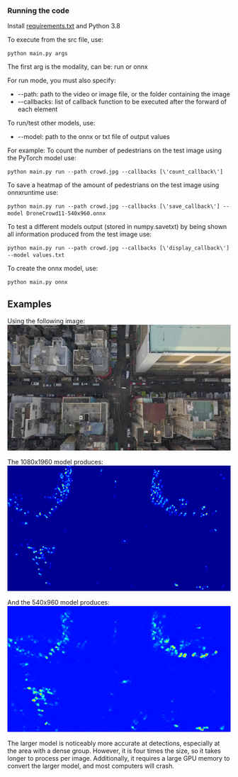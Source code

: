 ### Running the code

Install [requirements.txt](requirements.txt) and Python 3.8

To execute from the src file, use:
  
    python main.py args
    
The first arg is the modality, can be: run or onnx

For run mode, you must also specify:

<ul>
<li>--path: path to the video or image file, or the folder containing the image</li>
<li>--callbacks: list of callback function to be executed after the forward of each element</li>
</ul>

To run/test other models, use:

<ul>
<li>--model: path to the onnx or txt file of output values
</ul>

For example:
To count the number of pedestrians on the test image using the PyTorch model use:

    python main.py run --path crowd.jpg --callbacks [\'count_callback\']
    
To save a heatmap of the amount of pedestrians on the test image using onnxruntime use:
    
    python main.py run --path crowd.jpg --callbacks [\'save_callback\'] --model DroneCrowd11-540x960.onnx
    
To test a different models output (stored in numpy.savetxt) by being shown all information produced from the test image use:
    
    python main.py run --path crowd.jpg --callbacks [\'display_callback\'] --model values.txt

To create the onnx model, use:

    python main.py onnx
    
## Examples

Using the following image: ![example.jpg](example.jpg)

The 1080x1960 model produces: ![](1080x1960.png)

And the 540x960 model produces: ![](heatmap.png)

The larger model is noticeably more accurate at detections, especially at the area with a dense group. However, it is four times the size, so it takes longer to process per image. Additionally, it requires a large GPU memory to convert the larger model, and most computers will crash.
